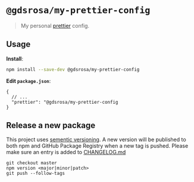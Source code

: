 # `@gdsrosa/my-prettier-config`

> My personal [prettier](https://prettier.io) config.

## Usage

**Install**:

```sh
npm install --save-dev @gdsrosa/my-prettier-config
```

**Edit `package.json`**:

```jsonc
{
  // ...
  "prettier": "@gdsrosa/my-prettier-config
}
```

## Release a new package

This project uses [sementic versioning](https://semver.org/). A new version will be published to both npm and GitHub Package Registry when a new tag is pushed. Please make sure an entry is added to [CHANGELOG.md](CHANGELOG.md)

```
git checkout master
npm version <major|minor|patch>
git push --follow-tags
```
